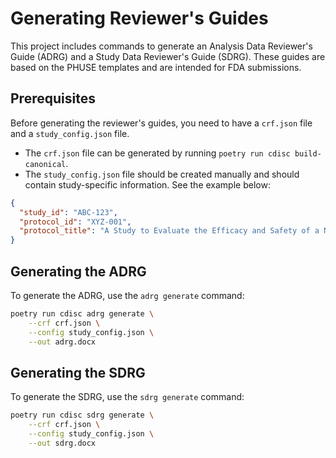 # Generating Reviewer's Guides

This project includes commands to generate an Analysis Data Reviewer's Guide (ADRG) and a Study Data Reviewer's Guide (SDRG). These guides are based on the PHUSE templates and are intended for FDA submissions.

## Prerequisites

Before generating the reviewer's guides, you need to have a `crf.json` file and a `study_config.json` file.

- The `crf.json` file can be generated by running `poetry run cdisc build-canonical`.
- The `study_config.json` file should be created manually and should contain study-specific information. See the example below:

```json
{
  "study_id": "ABC-123",
  "protocol_id": "XYZ-001",
  "protocol_title": "A Study to Evaluate the Efficacy and Safety of a New Drug"
}
```

## Generating the ADRG

To generate the ADRG, use the `adrg generate` command:

```bash
poetry run cdisc adrg generate \
    --crf crf.json \
    --config study_config.json \
    --out adrg.docx
```

## Generating the SDRG

To generate the SDRG, use the `sdrg generate` command:

```bash
poetry run cdisc sdrg generate \
    --crf crf.json \
    --config study_config.json \
    --out sdrg.docx
```
